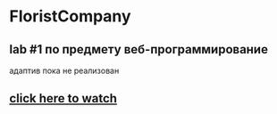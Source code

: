 # FloristCompany

## lab #1 по предмету веб-программирование
адаптив пока не реализован 

## [click here to watch](https://ritusya.github.io/lab1-2-FloristCompany/)
